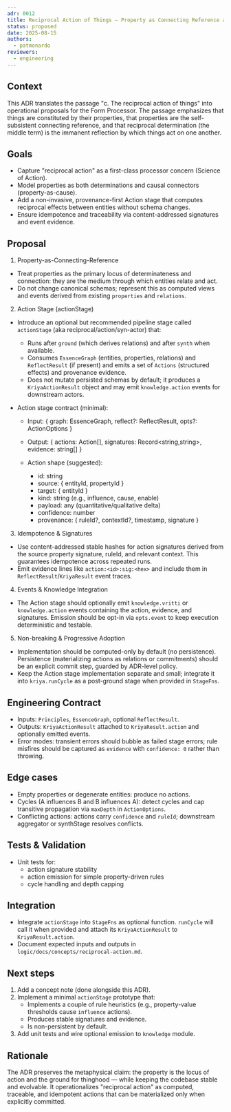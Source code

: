 ```yaml
---
adr: 0012
title: Reciprocal Action of Things — Property as Connecting Reference and Action
status: proposed
date: 2025-08-15
authors:
  - patmonardo
reviewers:
  - engineering
---
```


Context
-------

This ADR translates the passage "c. The reciprocal action of things" into operational proposals for the Form Processor. The passage emphasizes that things are constituted by their properties, that properties are the self-subsistent connecting reference, and that reciprocal determination (the middle term) is the immanent reflection by which things act on one another.

Goals
-----

- Capture "reciprocal action" as a first-class processor concern (Science of Action).
- Model properties as both determinations and causal connectors (property-as-cause).
- Add a non-invasive, provenance-first Action stage that computes reciprocal effects between entities without schema changes.
- Ensure idempotence and traceability via content-addressed signatures and event evidence.

Proposal
--------

1. Property-as-Connecting-Reference

- Treat properties as the primary locus of determinateness and connection: they are the medium through which entities relate and act.
- Do not change canonical schemas; represent this as computed views and events derived from existing `properties` and `relations`.

2. Action Stage (actionStage)

- Introduce an optional but recommended pipeline stage called `actionStage` (aka reciprocal/action/syn-actor) that:
  - Runs after `ground` (which derives relations) and after `synth` when available.
  - Consumes `EssenceGraph` (entities, properties, relations) and `ReflectResult` (if present) and emits a set of `Actions` (structured effects) and provenance evidence.
  - Does not mutate persisted schemas by default; it produces a `KriyaActionResult` object and may emit `knowledge.action` events for downstream actors.

- Action stage contract (minimal):
  - Input: { graph: EssenceGraph, reflect?: ReflectResult, opts?: ActionOptions }
  - Output: { actions: Action[], signatures: Record<string,string>, evidence: string[] }

  - Action shape (suggested):
    - id: string
    - source: { entityId, propertyId }
    - target: { entityId }
    - kind: string (e.g., influence, cause, enable)
    - payload: any (quantitative/qualitative delta)
    - confidence: number
    - provenance: { ruleId?, contextId?, timestamp, signature }

3. Idempotence & Signatures

- Use content-addressed stable hashes for action signatures derived from the source property signature, ruleId, and relevant context. This guarantees idempotence across repeated runs.
- Emit evidence lines like `action:<id>:sig:<hex>` and include them in `ReflectResult`/`KriyaResult` event traces.

4. Events & Knowledge Integration

- The Action stage should optionally emit `knowledge.vritti` or `knowledge.action` events containing the action, evidence, and signatures. Emission should be opt-in via `opts.event` to keep execution deterministic and testable.

5. Non-breaking & Progressive Adoption

- Implementation should be computed-only by default (no persistence). Persistence (materializing actions as relations or commitments) should be an explicit commit step, guarded by ADR-level policy.
- Keep the Action stage implementation separate and small; integrate it into `kriya.runCycle` as a post-ground stage when provided in `StageFns`.

Engineering Contract
-------------------

- Inputs: `Principles`, `EssenceGraph`, optional `ReflectResult`.
- Outputs: `KriyaActionResult` attached to `KriyaResult.action` and optionally emitted events.
- Error modes: transient errors should bubble as failed stage errors; rule misfires should be captured as `evidence` with `confidence: 0` rather than throwing.

Edge cases
----------

- Empty properties or degenerate entities: produce no actions.
- Cycles (A influences B and B influences A): detect cycles and cap transitive propagation via `maxDepth` in `ActionOptions`.
- Conflicting actions: actions carry `confidence` and `ruleId`; downstream aggregator or synthStage resolves conflicts.

Tests & Validation
------------------

- Unit tests for:
  - action signature stability
  - action emission for simple property-driven rules
  - cycle handling and depth capping

Integration
-----------

- Integrate `actionStage` into `StageFns` as optional function. `runCycle` will call it when provided and attach its `KriyaActionResult` to `KriyaResult.action`.
- Document expected inputs and outputs in `logic/docs/concepts/reciprocal-action.md`.

Next steps
----------

1. Add a concept note (done alongside this ADR).
2. Implement a minimal `actionStage` prototype that:
   - Implements a couple of rule heuristics (e.g., property-value thresholds cause `influence` actions).
   - Produces stable signatures and evidence.
   - Is non-persistent by default.
3. Add unit tests and wire optional emission to `knowledge` module.

Rationale
---------

The ADR preserves the metaphysical claim: the property is the locus of action and the ground for thinghood — while keeping the codebase stable and evolvable. It operationalizes "reciprocal action" as computed, traceable, and idempotent actions that can be materialized only when explicitly committed.

